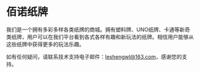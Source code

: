 # 佰诺纸牌

我们是一个拥有多彩多样各类纸牌的商城。拥有塑料牌、UNO纸牌、卡通等新奇类纸牌，用户可以在我们平台看到各式各样有趣和新玩法的纸牌。相信用户能够从这些纸牌中获得更多的玩法乐趣。

如有任何疑问，请联系技术支持电子邮件：leshengwl@163.com，感谢您的支持。
